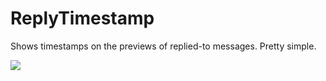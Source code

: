 # ReplyTimestamp

Shows timestamps on the previews of replied-to messages. Pretty simple.

![](https://github.com/Tally-gay/Tallycord/assets/1547062/62e2b67a-e567-4c7a-884d-4640f897f7e0)
